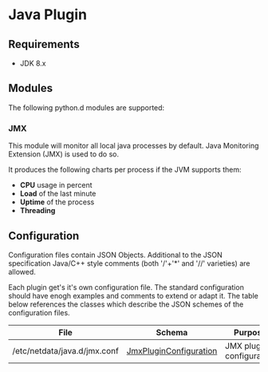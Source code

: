 # Java Plugin

## Requirements

- JDK 8.x


## Modules

The following python.d modules are supported:

### JMX

This module will monitor all local java processes by default. Java Monitoring Extension (JMX) is used to do so.

It produces the following charts per process if the JVM supports them:

- **CPU** usage in percent
- **Load** of the last minute
- **Uptime** of the process
- **Threading**

## Configuration

Configuration files contain JSON Objects.
Additional to the JSON specification Java/C++ style comments (both '/'+'*' and '//' varieties) are allowed.

Each plugin get's it's own configuration file. The standard configuration should have enogh examples and comments to extend or adapt it. The table below references the classes which describe the JSON schemes of the configuration files.

File                         | Schema | Purpose
---------------------------- | ------ | -------
/etc/netdata/java.d/jmx.conf | [JmxPluginConfiguration](https://github.com/firehol/netdata/blob/master/java.d/src/main/java/org/firehol/netdata/plugin/jmx/configuration/JmxPluginConfiguration.java)| JMX plugin configuration

